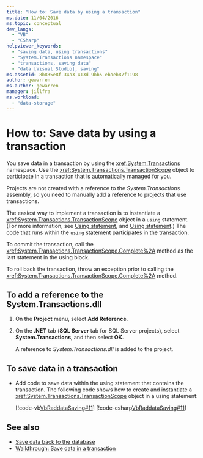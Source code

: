 ```yaml
---
title: "How to: Save data by using a transaction"
ms.date: 11/04/2016
ms.topic: conceptual
dev_langs:
  - "VB"
  - "CSharp"
helpviewer_keywords:
  - "saving data, using transactions"
  - "System.Transactions namespace"
  - "transactions, saving data"
  - "data [Visual Studio], saving"
ms.assetid: 8b835e8f-34a3-413d-9bb5-ebaeb87f1198
author: gewarren
ms.author: gewarren
manager: jillfra
ms.workload:
  - "data-storage"
---
```

# How to: Save data by using a transaction

You save data in a transaction by using the <xref:System.Transactions> namespace. Use the <xref:System.Transactions.TransactionScope> object to participate in a transaction that is automatically managed for you.

Projects are not created with a reference to the *System.Transactions* assembly, so you need to manually add a reference to projects that use transactions.

The easiest way to implement a transaction is to instantiate a <xref:System.Transactions.TransactionScope> object in a `using` statement. (For more information, see [Using statement](/dotnet/visual-basic/language-reference/statements/using-statement), and [Using statement](/dotnet/csharp/language-reference/keywords/using-statement).) The code that runs within the `using` statement participates in the transaction.

To commit the transaction, call the <xref:System.Transactions.TransactionScope.Complete%2A> method as the last statement in the using block.

To roll back the transaction, throw an exception prior to calling the <xref:System.Transactions.TransactionScope.Complete%2A> method.

## To add a reference to the System.Transactions.dll

1. On the **Project** menu, select **Add Reference**.

2. On the **.NET** tab (**SQL Server** tab for SQL Server projects), select **System.Transactions**, and then select **OK**.

     A reference to *System.Transactions.dll* is added to the project.

## To save data in a transaction

- Add code to save data within the using statement that contains the transaction. The following code shows how to create and instantiate a <xref:System.Transactions.TransactionScope> object in a using statement:

     [!code-vb[VbRaddataSaving#11](../data-tools/codesnippet/VisualBasic/save-data-by-using-a-transaction_1.vb)]
     [!code-csharp[VbRaddataSaving#11](../data-tools/codesnippet/CSharp/save-data-by-using-a-transaction_1.cs)]

## See also

- [Save data back to the database](../data-tools/save-data-back-to-the-database.md)
- [Walkthrough: Save data in a transaction](../data-tools/save-data-in-a-transaction.md)